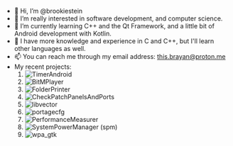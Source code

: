 - 👋 Hi, I’m @brookiestein
- 👀 I’m really interested in software development, and computer science.
- 🌱 I’m currently learning C++ and the Qt Framework, and a little bit of Android development with Kotlin.
- 💞️ I have more knowledge and experience in C and C++, but I'll learn other languages as well.
- 📫 You can reach me through my email address: this.brayan@proton.me
- My recent projects:
  1. ![TimerAndroid](https://github.com/brookiestein/TimerAndroid)
  2. ![BitMPlayer](https://github.com/brookiestein/BitMPlayer)
  3. ![FolderPrinter](https://github.com/brookiestein/FolderPrinter)
  4. ![CheckPatchPanelsAndPorts](https://github.com/brookiestein/CheckPatchPanelsAndPorts)
  5. ![libvector](https://github.com/brookiestein/libvector)
  6. ![portagecfg](https://github.com/brookiestein/portagecfg)
  7. ![PerformanceMeasurer](https://github.com/brookiestein/PerformanceMeasurer)
  8. ![SystemPowerManager (spm)](https://github.com/brookiestein/spm)
  9. ![wpa_gtk](https://github.com/brookiestein/wpa_gtk)

<!---
brookiestein/brookiestein is a ✨ special ✨ repository because its `README.md` (this file) appears on your GitHub profile.
You can click the Preview link to take a look at your changes.
--->
